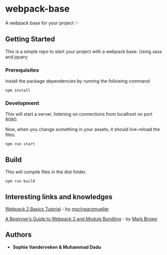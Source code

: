 # webpack-base
A webpack base for your project :sparkles:

## Getting Started
This is a simple repo to start your project with a webpack base. Using sass and jquery 

### Prerequisites

Install the package dependencies by running the following command

```
npm install
```
### Development

This will start a server, listening on connections from localhost on port 8080.

Now, when you change something in your assets, it should live-reload the files.

```
npm run start
```
## Build 

This will compile files in the dist folder.

```
npm run build
```
## Interesting links and knowledges 

[Webpack 2 Basics Tutorial](https://www.youtube.com/watch?v=HNRt0lODCQM) - by [mschwarzmueller](https://github.com/mschwarzmueller)

[A Beginner’s Guide to Webpack 2 and Module Bundling](https://www.sitepoint.com/beginners-guide-to-webpack-2-and-module-bundling/) - by [Mark Brown](https://www.sitepoint.com/author/mbrown/)

## Authors

* **Sophie Vanderveken & Muhammad Dadu**
